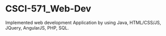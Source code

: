# CSCI-571_Web-Dev
Implemented web development Application by using Java, HTML/CSS/JS, JQuery, AngularJS, PHP, SQL.
